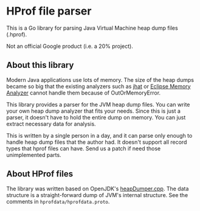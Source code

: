 # HProf file parser

This is a Go library for parsing Java Virtual Machine heap dump files (.hprof).

Not an official Google product (i.e. a 20% project).

## About this library

Modern Java applications use lots of memory. The size of the heap dumps became
so big that the existing analyzers such as
[jhat](https://docs.oracle.com/javase/7/docs/technotes/tools/share/jhat.html) or
[Eclipse Memory Analyzer](https://www.eclipse.org/mat/) cannot handle them
because of OutOrMemoryError.

This library provides a parser for the JVM heap dump files. You can write your
own heap dump analyzer that fits your needs. Since this is just a parser, it
doesn't have to hold the entire dump on memory. You can just extract necessary
data for analysis.

This is written by a single person in a day, and it can parse only enough to
handle heap dump files that the author had. It doesn't support all record types
that hprof files can have. Send us a patch if need those unimplemented parts.

## About HProf files

The library was written based on OpenJDK's
[heapDumper.cpp](http://hg.openjdk.java.net/jdk/jdk/file/4b49cfba69fe/src/hotspot/share/services/heapDumper.cpp).
The data structure is a straight-forward dump of JVM's internal structure. See
the comments in `hprofdata/hprofdata.proto`.
